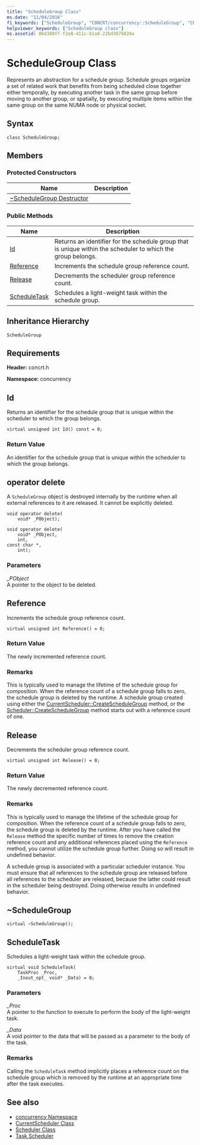 ```yaml
---
title: "ScheduleGroup Class"
ms.date: "11/04/2016"
f1_keywords: ["ScheduleGroup", "CONCRT/concurrency::ScheduleGroup", "CONCRT/concurrency::ScheduleGroup::Id", "CONCRT/concurrency::ScheduleGroup::Reference", "CONCRT/concurrency::ScheduleGroup::Release", "CONCRT/concurrency::ScheduleGroup::ScheduleTask"]
helpviewer_keywords: ["ScheduleGroup class"]
ms.assetid: 86d380ff-f2e8-411c-b1a8-22bd3079824a
---
```

# ScheduleGroup Class

Represents an abstraction for a schedule group. Schedule groups organize a set of related work that benefits from being scheduled close together either temporally, by executing another task in the same group before moving to another group, or spatially, by executing multiple items within the same group on the same NUMA node or physical socket.

## Syntax

```
class ScheduleGroup;
```

## Members

### Protected Constructors

|Name|Description|
|----------|-----------------|
|[~ScheduleGroup Destructor](#dtor)||

### Public Methods

|Name|Description|
|----------|-----------------|
|[Id](#id)|Returns an identifier for the schedule group that is unique within the scheduler to which the group belongs.|
|[Reference](#reference)|Increments the schedule group reference count.|
|[Release](#release)|Decrements the scheduler group reference count.|
|[ScheduleTask](#scheduletask)|Schedules a light-weight task within the schedule group.|

## Inheritance Hierarchy

`ScheduleGroup`

## Requirements

**Header:** concrt.h

**Namespace:** concurrency

##  <a name="id"></a> Id

Returns an identifier for the schedule group that is unique within the scheduler to which the group belongs.

```
virtual unsigned int Id() const = 0;
```

### Return Value

An identifier for the schedule group that is unique within the scheduler to which the group belongs.

##  <a name="operator_delete"></a> operator delete

A `ScheduleGroup` object is destroyed internally by the runtime when all external references to it are released. It cannot be explicitly deleted.

```
void operator delete(
    void* _PObject);

void operator delete(
    void* _PObject,
    int,
const char *,
    int);
```

### Parameters

*_PObject*<br/>
A pointer to the object to be deleted.

##  <a name="reference"></a> Reference

Increments the schedule group reference count.

```
virtual unsigned int Reference() = 0;
```

### Return Value

The newly incremented reference count.

### Remarks

This is typically used to manage the lifetime of the schedule group for composition. When the reference count of a schedule group falls to zero, the schedule group is deleted by the runtime. A schedule group created using either the [CurrentScheduler::CreateScheduleGroup](currentscheduler-class.md#createschedulegroup) method, or the [Scheduler::CreateScheduleGroup](scheduler-class.md#createschedulegroup) method starts out with a reference count of one.

##  <a name="release"></a> Release

Decrements the scheduler group reference count.

```
virtual unsigned int Release() = 0;
```

### Return Value

The newly decremented reference count.

### Remarks

This is typically used to manage the lifetime of the schedule group for composition. When the reference count of a schedule group falls to zero, the schedule group is deleted by the runtime. After you have called the `Release` method the specific number of times to remove the creation reference count and any additional references placed using the `Reference` method, you cannot utilize the schedule group further. Doing so will result in undefined behavior.

A schedule group is associated with a particular scheduler instance. You must ensure that all references to the schedule group are released before all references to the scheduler are released, because the latter could result in the scheduler being destroyed. Doing otherwise results in undefined behavior.

##  <a name="dtor"></a> ~ScheduleGroup

```
virtual ~ScheduleGroup();
```

##  <a name="scheduletask"></a> ScheduleTask

Schedules a light-weight task within the schedule group.

```
virtual void ScheduleTask(
    TaskProc _Proc,
    _Inout_opt_ void* _Data) = 0;
```

### Parameters

*_Proc*<br/>
A pointer to the function to execute to perform the body of the light-weight task.

*_Data*<br/>
A void pointer to the data that will be passed as a parameter to the body of the task.

### Remarks

Calling the `ScheduleTask` method implicitly places a reference count on the schedule group which is removed by the runtime at an appropriate time after the task executes.

## See also

- [concurrency Namespace](concurrency-namespace.md)
- [CurrentScheduler Class](currentscheduler-class.md)
- [Scheduler Class](scheduler-class.md)
- [Task Scheduler](../../../parallel/concrt/task-scheduler-concurrency-runtime.md)
